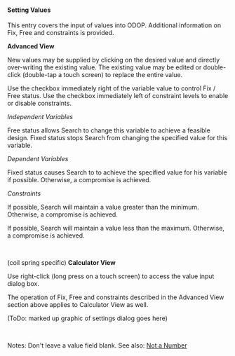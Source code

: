 #### Setting Values   

This entry covers the input of values into ODOP. 
Additional information on Fix, Free and constraints is provided.

**Advanced View**

New values may be supplied by clicking on the desired value and directly over-writing the existing value. 
The existing value may be edited or double-click (double-tap a touch screen) to replace the entire value.  

Use the checkbox immediately right of the variable value to control Fix / Free status. 
Use the checkbox immediately left of constraint levels to enable or disable constraints. 

_Independent Variables_

Free status allows Search to change this variable to achieve a feasible design. 
Fixed status stops Search from changing the specified value for this variable.

_Dependent Variables_

Fixed status causes Search to to achieve the specified value for his variable if possible.
Otherwise, a compromise is achieved.

_Constraints_

If possible, Search will maintain a value greater than the minimum.
Otherwise, a compromise is achieved.

If possible, Search will maintain a value less than the maximum.
Otherwise, a compromise is achieved.

&nbsp;

(coil spring specific) **Calculator View**  

Use right-click (long press on a touch screen) to access the value input dialog box.

The operation of Fix, Free and constraints described in the Advanced View section above 
applies to Calculator View as well.

(ToDo: marked up graphic of settings dialog goes here)

&nbsp;

Notes:
Don't leave a value field blank.
See also: [Not a Number](htt#nan)

 